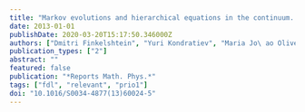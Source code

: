 ```yaml
---
title: "Markov evolutions and hierarchical equations in the continuum. II: Multicomponent systems"
date: 2013-01-01
publishDate: 2020-03-20T15:17:50.346000Z
authors: ["Dmitri Finkelshtein", "Yuri Kondratiev", "Maria Jo\ ao Oliveira"]
publication_types: ["2"]
abstract: ""
featured: false
publication: "*Reports Math. Phys.*"
tags: ["fdl", "relevant", "prio1"]
doi: "10.1016/S0034-4877(13)60024-5"
---
```


